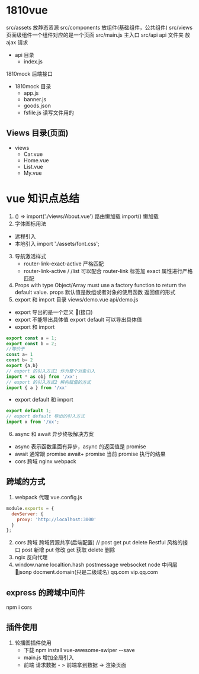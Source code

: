 # 1810vue

src/assets 放静态资源
src/components 放组件(基础组件，公共组件)
src/views 页面级组件一个组件对应的是一个页面
src/main.js 主入口
src/api api 文件夹 放 ajax 请求

- api 目录
  - index.js

1810mock 后端接口

- 1810mock 目录
  - app.js
  - banner.js
  - goods.json
  - fsfile.js 读写文件用的

## Views 目录(页面)

- views
  - Car.vue
  - Home.vue
  - List.vue
  - My.vue

# vue 知识点总结

1.  () => import('./views/About.vue') 路由懒加载
    import() 懒加载
2.  字体图标用法

- 远程引入 <link
    rel="stylesheet"
    href="http://at.alicdn.com/t/font_1381660_7t98nmha784.css"
  />
- 本地引入 import './assets/font.css';

3. 导航激活样式
   - router-link-exact-active 严格匹配
   - router-link-active / /list 可以配合 router-link 标签加 exact 属性进行严格匹配
4. Props with type Object/Array must use a factory function to return the default value.
   props 默认值是数组或者对象的使用函数 返回值的形式
5. export 和 import 目录 views/demo.vue api/demo.js

- export 导出的是一个定义 (接口)
- export 不能导出具体值 export default 可以导出具体值
- export 和 import

```js
export const a = 1;
export const b = 2;
//等价于
const a= 1
const b= 2
export {a,b}
// export 的引入方式1 作为整个对象引入
import * as obj from '/xx';
// export 的引入方式2 解构赋值的方式
import { a } from '/xx'
```

- export default 和 import

```js
export default 1;
// export default 导出的引入方式
import x from '/xx';
```

6. async 和 await 异步终极解决方案

- async 表示函数里面有异步，async 的返回值是 promise
- await 通常跟 promise await+ promise 当前 promise 执行的结果
- cors 跨域 nginx webpack

## 跨域的方式

1. webpack 代理 vue.config.js

```js
module.exports = {
  devServer: {
    proxy: 'http://localhost:3000'
  }
};
```

2. cors 跨域 跨域资源共享(后端配置)
   // post get put delete
   Restful 风格的接口
   post 新增
   put 修改
   get 获取
   delete 删除
3. ngix 反向代理
4. window.name localtion.hash postmessage websocket node 中间层 jsonp docment.domain(只是二级域名) qq.com vip.qq.com

## express 的跨域中间件

npm i cors

## 插件使用

1. 轮播图插件使用
   - 下载 npm install vue-awesome-swiper --save
   - main.js 增加全局引入
   - 前端 请求数据 - > 前端拿到数据 -> 渲染页面
